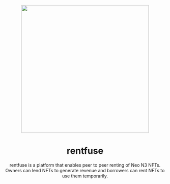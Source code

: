 <p align="center">
  <img width="400" src="./rentfuse_banner.png">
</p>

<h1 align="center">rentfuse</h1>

<div align="center">

rentfuse is a platform that enables peer to peer renting of Neo N3 NFTs. Owners can lend NFTs to generate revenue and borrowers can rent NFTs to use them temporarily.

</div>
